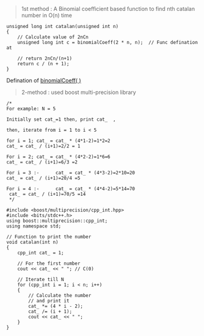 
> 1st method : A Binomial coefficient based function to find nth catalan number in O(n) time 
```
unsigned long int catalan(unsigned int n) 
{ 
    // Calculate value of 2nCn 
    unsigned long int c = binomialCoeff(2 * n, n);  // Func defination at 
  
    // return 2nCn/(n+1) 
    return c / (n + 1); 
}
```
Defination of [binomialCoeff( )](   https://github.com/Naveen-Aggarwal/dsa/blob/7606572b4509d22077010b4283508b16f006c4b5/Binomial-Cofficient-nCr.cpp)

> 2-method : used boost multi-precision library
<!-- the motive behind its use is just only to have precision meanwhile finding the large CATALAN%u2019s number and a generalized technique using for loop to calculate Catalan numbers .  -->
```
/*
For example: N = 5

Initially set cat_=1 then, print cat_  ,

then, iterate from i = 1 to i < 5

for i = 1; cat_ = cat_ * (4*1-2)=1*2=2
cat_ = cat_ / (i+1)=2/2 = 1      

For i = 2; cat_ = cat_ * (4*2-2)=1*6=6
cat_ = cat_ / (i+1)=6/3 =2  

For i = 3 :-      cat_ = cat_ * (4*3-2)=2*10=20
cat_ = cat_ / (i+1)=20/4 =5   

For i = 4 :-      cat_ = cat_ * (4*4-2)=5*14=70
 cat_ = cat_ / (i+1)=70/5 =14  
 */

#include <boost/multiprecision/cpp_int.hpp> 
#include <bits/stdc++.h>
using boost::multiprecision::cpp_int; 
using namespace std; 
  
// Function to print the number 
void catalan(int n) 
{ 
    cpp_int cat_ = 1; 
  
    // For the first number 
    cout << cat_ << " "; // C(0) 
  
    // Iterate till N 
    for (cpp_int i = 1; i < n; i++)  
    { 
        // Calculate the number 
        // and print it 
        cat_ *= (4 * i - 2); 
        cat_ /= (i + 1); 
        cout << cat_ << " "; 
    } 
} 
```
